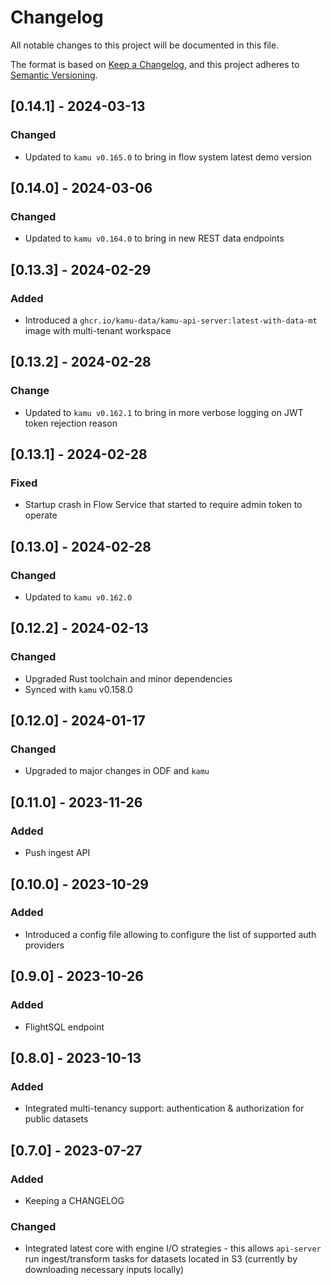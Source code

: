# Changelog

All notable changes to this project will be documented in this file.

The format is based on [Keep a Changelog](https://keepachangelog.com/en/1.0.0/),
and this project adheres to [Semantic Versioning](https://semver.org/spec/v2.0.0.html).

## [0.14.1] - 2024-03-13

### Changed

-   Updated to `kamu v0.165.0` to bring in flow system latest demo version

## [0.14.0] - 2024-03-06

### Changed

-   Updated to `kamu v0.164.0` to bring in new REST data endpoints

## [0.13.3] - 2024-02-29

### Added

-   Introduced a `ghcr.io/kamu-data/kamu-api-server:latest-with-data-mt` image with multi-tenant workspace

## [0.13.2] - 2024-02-28

### Change

-   Updated to `kamu v0.162.1` to bring in more verbose logging on JWT token rejection reason

## [0.13.1] - 2024-02-28

### Fixed

-   Startup crash in Flow Service that started to require admin token to operate

## [0.13.0] - 2024-02-28

### Changed

-   Updated to `kamu v0.162.0`

## [0.12.2] - 2024-02-13

### Changed

-   Upgraded Rust toolchain and minor dependencies
-   Synced with `kamu` v0.158.0

## [0.12.0] - 2024-01-17

### Changed

-   Upgraded to major changes in ODF and `kamu`

## [0.11.0] - 2023-11-26

### Added

-   Push ingest API

## [0.10.0] - 2023-10-29

### Added

-   Introduced a config file allowing to configure the list of supported auth providers

## [0.9.0] - 2023-10-26

### Added

-   FlightSQL endpoint

## [0.8.0] - 2023-10-13

### Added

-   Integrated multi-tenancy support: authentication & authorization for public datasets

## [0.7.0] - 2023-07-27

### Added

-   Keeping a CHANGELOG

### Changed

-   Integrated latest core with engine I/O strategies - this allows `api-server` run ingest/transform tasks for datasets located in S3 (currently by downloading necessary inputs locally)
